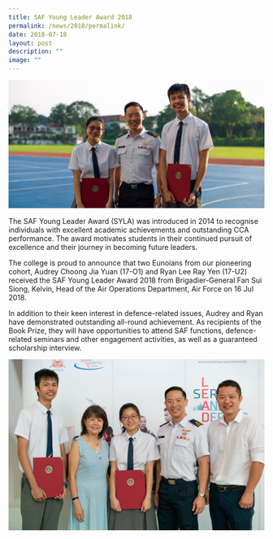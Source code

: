 ```yaml
---
title: SAF Young Leader Award 2018
permalink: /news/2018/permalink/
date: 2018-07-18
layout: post
description: ""
image: ""
---
```

![](/images/2018/syla2018_1.jpg)

The SAF Young Leader Award (SYLA) was introduced in 2014 to recognise individuals with excellent academic achievements and outstanding CCA performance. The award motivates students in their continued pursuit of excellence and their journey in becoming future leaders.

The college is proud to announce that two Eunoians from our pioneering cohort, Audrey Choong Jia Yuan (17-O1) and Ryan Lee Ray Yen (17-U2) received the SAF Young Leader Award 2018 from Brigadier-General Fan Sui Siong, Kelvin, Head of the Air Operations Department, Air Force on 16 Jul 2018.

In addition to their keen interest in defence-related issues, Audrey and Ryan have demonstrated outstanding all-round achievement. As recipients of the Book Prize, they will have opportunities to attend SAF functions, defence-related seminars and other engagement activities, as well as a guaranteed scholarship interview.

![](/images/2018/syla2018_2.jpg)